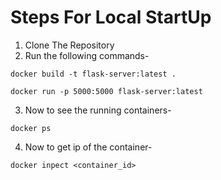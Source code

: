 # Steps For Local StartUp

1. Clone The Repository
2. Run the following commands-

```shell
docker build -t flask-server:latest .
```

```shell
docker run -p 5000:5000 flask-server:latest
```

3. Now to see the running containers-
```shell
docker ps
```

4. Now to get ip of the container-
```shell
docker inpect <container_id>
```
